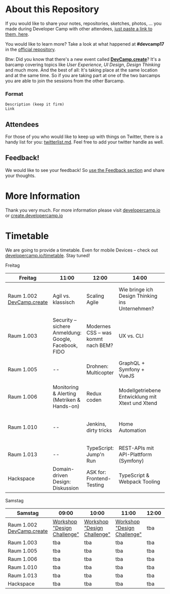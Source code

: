 # About this Repository

If you would like to share your notes, repositories, sketches, photos, ... you made during Developer Camp
with other attendees, [just paste a link to them, here](https://github.com/developercamp/devcamp18/blob/master/feedback.md).

You would like to learn more? Take a look at what happened at **#devcamp17** in the [official repository](https://github.com/developercamp/devcamp17).

Btw: Did you know that there's a new event called **[DevCamp.create](https://create.developercamp.io)**? It's a barcamp covering topics like _User Experience_, _UI Design_, _Design Thinking_ and much more. And the best of all: It's taking place at the same location and at the same time. So if you are taking part at one of the two barcamps you are able to join the sessions from the other Barcamp.

### Format

	Description (keep it firm)
	Link

## Attendees

For those of you who would like to keep up with things on Twitter, there is a handy list for you: [twitterlist.md](https://github.com/developercamp/devcamp18/blob/master/twitterlist.md). Feel free to add your twitter handle as well.

## Feedback! 

We would like to see your feedback! So [use the Feedback section](https://github.com/developercamp/devcamp18/blob/master/feedback.md) and share your thoughts.  

# More Information

Thank you very much. For more information please visit [developercamp.io](https://developercamp.io) or [create.developercamp.io](https://create.developercamp.io)

# Timetable

We are going to provide a timetable. Even for mobile Devices – check out [developercamp.io/timetable](https://developercamp.io/timetable).  Stay tuned!

Freitag

| Freitag        | 11:00  | 12:00  | 14:00  |  15:00 | 16:15 | 17:15  |  18:15  
|----------------|---|---|---|---|---|---|---|
| Raum 1.002  [DevCamp.create](https://create.developercamp.io) | Agil vs. klassisch  | Scaling Agile | Wie bringe ich Design Thinking ins Unternehmen? | Design Thinking vs. Human Centered Design | Better together: Agile Methoden KlimBim | Was ist UX? | UX in agilen Teams |
| Raum 1.003      | Security – sichere Anmeldung: Google, Facebook, FIDO  | Modernes CSS – was kommt nach BEM? | UX vs. CLI | Web scraping (mit Python) | WAF bei der Heimautomatisierung | Von Null auf Monaden: Haskell-Einführung | -- |
| Raum 1.005      | --  | Drohnen: Multicopter | GraphQL + Symfony + VueJS | Word-Dokumente mit PHPWord | VIM! | SAP & Agile | Erfahrungsaustausch zu Intranet |
| Raum 1.006      | Monitoring & Alerting (Metriken & Hands-on)  | Redux coden | Modellgetriebene Entwicklung mit Xtext und Xtend | DevOps | Produktkonfigurator ganz einfach | Journey to the cloud | -- |
| Raum 1.010 | --  | Jenkins, dirty tricks | Home Automation | Wie hast du was gelernt? Links sammeln | Java Clean Code | Ubongo Flow | Softskills für Softwareentwickler |
| Raum 1.013 | --  | TypeScript: Jump'n Run | REST-APIs mit API-Plattform (Symfony) | ASP.NET Core MVC Intro | AWS Elastic Beanstalk | Ethereum Smart Contract | -- |
| Hackspace | Domain-driven Design: Diskussion  | ASK for: Frontend-Testing | TypeScript & Webpack Tooling | Frontend-Coffee | -- | -- | -- |


Samstag

| Samstag        | 09:00  | 10:00  | 11:00  |  12:00 | 14:00 | 15:00  | 16:00  
|----------------|---|---|---|---|---|---|---|
| Raum 1.002  [DevCamp.create](https://create.developercamp.io) | [Workshop "Design Challenge"](https://create.developercamp.io/#edc) | [Workshop "Design Challenge"](https://create.developercamp.io/#edc) | [Workshop "Design Challenge"](https://create.developercamp.io/#edc) | tba | tba | tba | tba |
| Raum 1.003      | tba | tba | tba | tba | tba | tba | tba |
| Raum 1.005      | tba | tba | tba | tba | tba | tba | tba |
| Raum 1.006      | tba | tba | tba | tba | tba | tba | tba |
| Raum 1.010      | tba | tba | tba | tba | tba | tba | tba |
| Raum 1.013      | tba | tba | tba | tba | tba | tba | tba |
| Hackspace      | tba | tba | tba | tba | tba | tba | tba |


